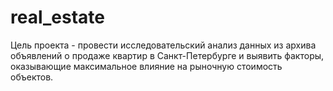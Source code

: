 # real_estate
Цель проекта - провести исследовательский анализ данных из архива объявлений о продаже квартир в Санкт-Петербурге и выявить факторы, оказывающие максимальное влияние на рыночную стоимость объектов.
